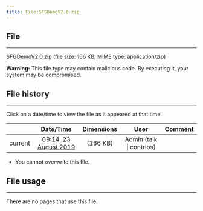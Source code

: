 ```yaml
---
title: File:SFGDemoV2.0.zip
---
```


## File
--------

[SFGDemoV2.0.zip](https://wiki.elecrow.com/images/5/5c/SFGDemoV2.0.zip) (file size: 166 KB, MIME type: application/zip)

**Warning:** This file type may contain malicious code. By executing it, your system may be compromised.

## File history
--------

Click on a date/time to view the file as it appeared at that time.

|         |                          Date/Time                           | Dimensions  |                             User                             | Comment |
| :-----: | :----------------------------------------------------------: | :---------: | :----------------------------------------------------------: | :-----: |
| current | [09:14, 23 August 2019](https://wiki.elecrow.com/images/5/5c/SFGDemoV2.0.zip) | (166 KB) | Admin (talk \| contribs) |         |

- You cannot overwrite this file.

## File usage
--------

There are no pages that use this file.